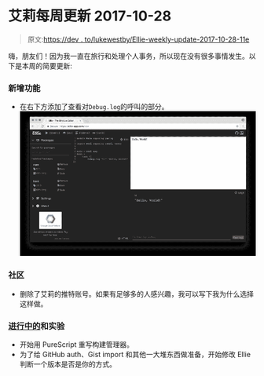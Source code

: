 # 艾莉每周更新 2017-10-28

> 原文:[https://dev . to/lukewestby/Ellie-weekly-update-2017-10-28-11e](https://dev.to/lukewestby/ellie-weekly-update-2017-10-28-11e)

嗨，朋友们！因为我一直在旅行和处理个人事务，所以现在没有很多事情发生。以下是本周的简要更新:

### 新增功能

*   在右下方添加了查看对`Debug.log`的呼叫的部分。![screenshot of new debug dot log section](img/88d7cdf6e5db9d07e0682918cb365028.png)

### 社区

*   删除了艾莉的推特账号。如果有足够多的人感兴趣，我可以写下我为什么选择这样做。

### [进行中的](#in-progress-and-experiments)和实验

*   开始用 PureScript 重写构建管理器。
*   为了给 GitHub auth、Gist import 和其他一大堆东西做准备，开始修改 Ellie 判断一个版本是否是你的方式。
